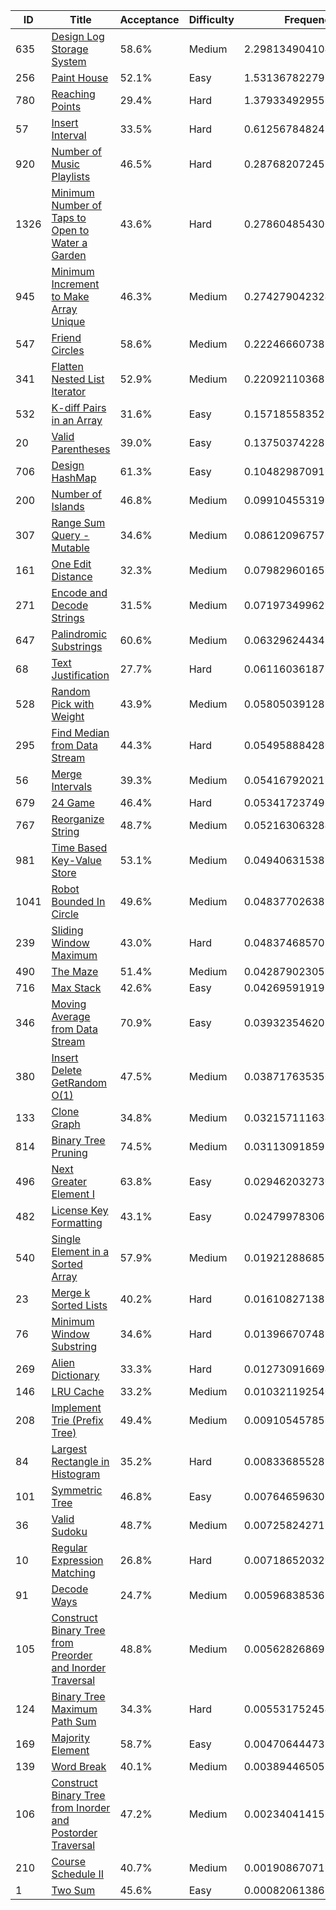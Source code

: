 |ID|Title|Acceptance|Difficulty|Frequency|
|----|-----|----|---|---|
|635|[Design Log Storage System]( https://leetcode.com/problems/design-log-storage-system)|58.6%|Medium|2.2981349041046517|
|256|[Paint House]( https://leetcode.com/problems/paint-house)|52.1%|Easy|1.5313678227960323|
|780|[Reaching Points]( https://leetcode.com/problems/reaching-points)|29.4%|Hard|1.3793349295510802|
|57|[Insert Interval]( https://leetcode.com/problems/insert-interval)|33.5%|Hard|0.6125678482424609|
|920|[Number of Music Playlists]( https://leetcode.com/problems/number-of-music-playlists)|46.5%|Hard|0.2876820724517809|
|1326|[Minimum Number of Taps to Open to Water a Garden]( https://leetcode.com/problems/minimum-number-of-taps-to-open-to-water-a-garden)|43.6%|Hard|0.2786048543006643|
|945|[Minimum Increment to Make Array Unique]( https://leetcode.com/problems/minimum-increment-to-make-array-unique)|46.3%|Medium|0.27427904232444056|
|547|[Friend Circles]( https://leetcode.com/problems/friend-circles)|58.6%|Medium|0.22246660738239243|
|341|[Flatten Nested List Iterator]( https://leetcode.com/problems/flatten-nested-list-iterator)|52.9%|Medium|0.2209211036876481|
|532|[K-diff Pairs in an Array]( https://leetcode.com/problems/k-diff-pairs-in-an-array)|31.6%|Easy|0.15718558352241233|
|20|[Valid Parentheses]( https://leetcode.com/problems/valid-parentheses)|39.0%|Easy|0.13750374228546985|
|706|[Design HashMap]( https://leetcode.com/problems/design-hashmap)|61.3%|Easy|0.10482987091202353|
|200|[Number of Islands]( https://leetcode.com/problems/number-of-islands)|46.8%|Medium|0.09910455319823885|
|307|[Range Sum Query - Mutable]( https://leetcode.com/problems/range-sum-query-mutable)|34.6%|Medium|0.08612096757681667|
|161|[One Edit Distance]( https://leetcode.com/problems/one-edit-distance)|32.3%|Medium|0.07982960165248484|
|271|[Encode and Decode Strings]( https://leetcode.com/problems/encode-and-decode-strings)|31.5%|Medium|0.07197349962508924|
|647|[Palindromic Substrings]( https://leetcode.com/problems/palindromic-substrings)|60.6%|Medium|0.06329624434241725|
|68|[Text Justification]( https://leetcode.com/problems/text-justification)|27.7%|Hard|0.06116036187169583|
|528|[Random Pick with Weight]( https://leetcode.com/problems/random-pick-with-weight)|43.9%|Medium|0.05805039128849884|
|295|[Find Median from Data Stream]( https://leetcode.com/problems/find-median-from-data-stream)|44.3%|Hard|0.05495888428075748|
|56|[Merge Intervals]( https://leetcode.com/problems/merge-intervals)|39.3%|Medium|0.054167920212564245|
|679|[24 Game]( https://leetcode.com/problems/24-game)|46.4%|Hard|0.05341723749698583|
|767|[Reorganize String]( https://leetcode.com/problems/reorganize-string)|48.7%|Medium|0.05216306328458592|
|981|[Time Based Key-Value Store]( https://leetcode.com/problems/time-based-key-value-store)|53.1%|Medium|0.049406315387071284|
|1041|[Robot Bounded In Circle]( https://leetcode.com/problems/robot-bounded-in-circle)|49.6%|Medium|0.0483770263821056|
|239|[Sliding Window Maximum]( https://leetcode.com/problems/sliding-window-maximum)|43.0%|Hard|0.0483746857022364|
|490|[The Maze]( https://leetcode.com/problems/the-maze)|51.4%|Medium|0.04287902305923364|
|716|[Max Stack]( https://leetcode.com/problems/max-stack)|42.6%|Easy|0.042695919196489414|
|346|[Moving Average from Data Stream]( https://leetcode.com/problems/moving-average-from-data-stream)|70.9%|Easy|0.03932354620391436|
|380|[Insert Delete GetRandom O(1)]( https://leetcode.com/problems/insert-delete-getrandom-o1)|47.5%|Medium|0.038717635350707984|
|133|[Clone Graph]( https://leetcode.com/problems/clone-graph)|34.8%|Medium|0.03215711163453134|
|814|[Binary Tree Pruning]( https://leetcode.com/problems/binary-tree-pruning)|74.5%|Medium|0.03113091859517317|
|496|[Next Greater Element I]( https://leetcode.com/problems/next-greater-element-i)|63.8%|Easy|0.029462032730316202|
|482|[License Key Formatting]( https://leetcode.com/problems/license-key-formatting)|43.1%|Easy|0.024799783060416587|
|540|[Single Element in a Sorted Array]( https://leetcode.com/problems/single-element-in-a-sorted-array)|57.9%|Medium|0.0192128868599912|
|23|[Merge k Sorted Lists]( https://leetcode.com/problems/merge-k-sorted-lists)|40.2%|Hard|0.016108271385328228|
|76|[Minimum Window Substring]( https://leetcode.com/problems/minimum-window-substring)|34.6%|Hard|0.013966707481708198|
|269|[Alien Dictionary]( https://leetcode.com/problems/alien-dictionary)|33.3%|Hard|0.012730916694039954|
|146|[LRU Cache]( https://leetcode.com/problems/lru-cache)|33.2%|Medium|0.010321192540274932|
|208|[Implement Trie (Prefix Tree)]( https://leetcode.com/problems/implement-trie-prefix-tree)|49.4%|Medium|0.009105457856626612|
|84|[Largest Rectangle in Histogram]( https://leetcode.com/problems/largest-rectangle-in-histogram)|35.2%|Hard|0.00833685528906183|
|101|[Symmetric Tree]( https://leetcode.com/problems/symmetric-tree)|46.8%|Easy|0.007646596306528098|
|36|[Valid Sudoku]( https://leetcode.com/problems/valid-sudoku)|48.7%|Medium|0.007258242715805398|
|10|[Regular Expression Matching]( https://leetcode.com/problems/regular-expression-matching)|26.8%|Hard|0.0071865203293987245|
|91|[Decode Ways]( https://leetcode.com/problems/decode-ways)|24.7%|Medium|0.005968385368349129|
|105|[Construct Binary Tree from Preorder and Inorder Traversal]( https://leetcode.com/problems/construct-binary-tree-from-preorder-and-inorder-traversal)|48.8%|Medium|0.005628268691614718|
|124|[Binary Tree Maximum Path Sum]( https://leetcode.com/problems/binary-tree-maximum-path-sum)|34.3%|Hard|0.005531752454833179|
|169|[Majority Element]( https://leetcode.com/problems/majority-element)|58.7%|Easy|0.004706444738837472|
|139|[Word Break]( https://leetcode.com/problems/word-break)|40.1%|Medium|0.003894465052690167|
|106|[Construct Binary Tree from Inorder and Postorder Traversal]( https://leetcode.com/problems/construct-binary-tree-from-inorder-and-postorder-traversal)|47.2%|Medium|0.00234041415121758|
|210|[Course Schedule II]( https://leetcode.com/problems/course-schedule-ii)|40.7%|Medium|0.0019086707135282834|
|1|[Two Sum]( https://leetcode.com/problems/two-sum)|45.6%|Easy|0.0008206138651873125|
